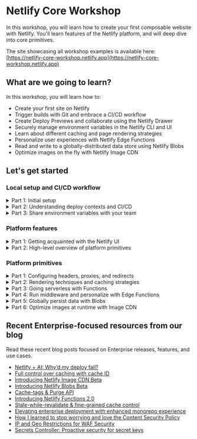 # Netlify Core Workshop

In this workshop, you will learn how to create your first composable website with Netlify. You'll learn features of the Netlify platform, and will deep dive into core primitives.

The site showcasing all workshop examples is available here: [https://netlify-core-workshop.netlify.app](https://netlify-core-workshop.netlify.app)

## What are we going to learn?

In this workshop, you will learn how to:

- Create your first site on Netlify
- Trigger builds with Git and embrace a CI/CD workflow
- Create Deploy Previews and collaborate using the Netlify Drawer
- Securely manage environment variables in the Netlify CLI and UI
- Learn about different caching and page rendering strategies
- Personalize user experiences with Netlify Edge Functions
- Read and write to a globally-distributed data store using Netlify Blobs
- Optimize images on the fly with Netlify Image CDN

## Let's get started

### Local setup and CI/CD workflow

<details><summary>Part 1: Initial setup</summary>

i. [Log in to Netlify](http://app.netlify.com). If you haven't made an account yet, then [sign up](https://app.netlify.com/signup).

ii. Install the [Netlify GitHub app](https://github.com/apps/netlify/installations/select_target) on your org or personal GitHub account if you have not done so already.

iii. Deploy this repo to Netlify! Clicking the button below will copy the contents of this repo into a repo that you control, and create a new site that is linked to your new repo.

<a href="https://app.netlify.com/start/deploy?repository=https://github.com/netlify/netlify-workshop">
  <img src="https://www.netlify.com/img/deploy/button.svg" alt="" title="Deploy to Netlify">
</a>

iv. Clone your new repo, and install dependencies locally.

```bash
git clone <new_repo_url>
cd netlify-workshop
npm i
```

v. Ensure you have the latest version of `netlify-cli` installed globally. Then log in to the CLI, link your repo to your site, and start local dev server

```bash
npm i netlify-cli -g
netlify login
netlify link
netlify dev
```

💡 Learn more about [getting started](https://docs.netlify.com/get-started/) in our docs.

</details>

<details><summary>Part 2: Understanding deploy contexts and CI/CD</summary>

Create a new branch, commit changes, push the branch, and open a pull request.

```bash
git checkout -b feat/bookshelf
git add -A
git commit -m "Adding a list of books to the home page"
git push origin feat/bookshelf
```

You should see a link to the Deploy Preview as a comment by the Netlify bot on the pull request. Pushing to an open pull request [will kick off a new build](https://www.netlify.com/products/build/) in the Continuous Integration pipeline, and you can inspect the deploy logs as the build is building and deploying.

In addition to deploy logs, the Netlify UI gives you access to function logs as well. You can change the region a function executes by changing the region selector in **Site configuration > Build & deploy > Functions**.

In the Deploy Preview itself, you'll notice a floating toolbar anchored to the bottom of your screen. This is the [Netlify Drawer](https://www.netlify.com/products/deploy-previews/). You and your teammates can use this to leave feedback to each other about the Deploy Preview. Any comments you make will sync back to the pull request on GitHub (or any Git service that you may use).

Back in the pull request, merge to main. This will kick off a production build. Every deploy is [atomic](https://jamstack.org/glossary/atomic/) and [immutable](https://jamstack.org/glossary/immutable/), which makes [instant rollbacks](https://docs.netlify.com/site-deploys/manage-deploys/#rollbacks) a breeze.

In your local repo, sync up with the changes from `main` again:

```bash
git checkout main
git pull origin main
```

💡 Learn more about [Git workflows](https://docs.netlify.com/git/overview/) and [site deploys](https://docs.netlify.com/site-deploys/overview/) in our docs.

</details>

<details><summary>Part 3: Share environment variables with your team</summary>

You can manage environment variables in the UI and CLI.

Go to **Site configuration > Environment variables** to add site-specific env vars to your site.

In the CLI, enter the following command to create an environment variable that is scoped to the Functions runtime:

```bash
netlify env:set OPENAI_KEY <YOUR_VALUE> --scope functions
```

💡 Learn more about [environment variables](https://docs.netlify.com/environment-variables/overview/) in our docs.

</details>

### Platform features

<details><summary>Part 1: Getting acquainted with the Netlify UI</summary>

Here, we'll take a quick segue from our CLI and dev environment to showcase more features from the Netlify UI.

- Deploy logs
- [Log Drains](https://docs.netlify.com/monitor-sites/log-drains/)
- [Analytics](https://docs.netlify.com/monitor-sites/site-analytics/)
- [Real User Metrics](https://docs.netlify.com/monitor-sites/real-user-metrics/)
- [Site protections](https://docs.netlify.com/security/secure-access-to-sites/site-protection/)
- [Slack notifications](https://docs.netlify.com/integrations/slack-app/)

</details>

<details><summary>Part 2: High-level overview of platform primitives</summary>

Here, we'll list out use cases and limitations of core primitives, and why you would choose one over the other.

- Functions
- Edge Functions
- Blobs
- Image CDN

</details>

### Platform primitives

<details><summary>Part 1: Configuring headers, proxies, and redirects</summary>

Inside your publish directory (for this repo, `/public`), add a `_redirects` file that contains the following:

```
/*  /index.html  200
```

For every fallthrough case (i.e. whenever a route is accessed and there isn't a file match), it will now redirect back to `/index.html`, where `react-router` will route accordingly.

Similar to the `_redirects` file is the `_headers` file. Here you can set custom headers for routes of your choosing. Create a `/public/_headers` file, and save the following:

```
/*
  X-Frame-Options: SAMEORIGIN
```

This will prevent your site from being loaded in an iframe, a technique that help your site prevent [clickjacking](https://en.wikipedia.org/wiki/Clickjacking) attacks.

You can also configure both redirects and headers inside the `/netlify.toml` file. Here is the `netlify.toml` equivalents of the above:

```
[[redirects]]
  from = "/*"
  to = "/index.html"
  status = 200

[[headers]]
  for = "/*"
  [headers.values]
    X-Frame-Options = "SAMEORIGIN"
```

💡 Learn more about [redirects](https://docs.netlify.com/routing/redirects/) and [custom headers](https://docs.netlify.com/routing/headers/) in our docs.

</details>

<details><summary>Part 2: Rendering techniques and caching strategies</summary>

💡 Learn more about [caching](https://docs.netlify.com/platform/caching/) in our docs.

</details>

<details><summary>Part 3: Going serverless with Functions</summary>

**🧑‍💻 Relevant demo and code:**

- [Proxy to APIs](https://netlify-core-workshop.netlify.app/primitives/functions/proxy) ([netlify/functions/dad-joke.ts](https://github.com/netlify/netlify-workshop/blob/main/netlify/functions/dad-joke.ts))
- [Combine and filter APIs](https://netlify-core-workshop.netlify.app/primitives/functions/combine-and-filter) ([netlify/functions/platform-specific.ts](https://github.com/netlify/netlify-workshop/blob/main/netlify/functions/platform-specific.ts))
- [Streaming APIs](https://netlify-core-workshop.netlify.app/primitives/functions/streams) ([netlify/functions/stream.ts](https://github.com/netlify/netlify-workshop/blob/main/netlify/functions/stream.ts))

Serverless functions open a world of possibilities for running on-demand, server-side code without having to run a dedicated server. 

With Netlify Functions, your serverless functions are version-controlled, built, and deployed along with the rest of your Netlify site, and we will automatically handle service discovery through our built-in API gateway. This eliminates overhead and brings the power of Deploy Previews and rollbacks to your functions.

By default, any JavaScript/TypeScript file in a site's `netlify/functions` directory will become a Function available at the `/.netlify/functions/{filename}` route. A simple Hello World would look like this: 

```ts
// netlify/functions/hello-world.js
export default async () => {
  return new Response("Hello world!");
};
```

Once deployed, you can visit `/.netlify/functions/hello-world` to invoke your Function in production.

💡 Learn more about [Functions](https://docs.netlify.com/functions/overview/) in our docs.

</details>

<details><summary>Part 4: Run middleware and personalize with Edge Functions</summary>

**🧑‍💻 Relevant demo and code:**

- [A/B testing](https://netlify-core-workshop.netlify.app/primitives/edge-functions/ab-testing) ([netlify/edge-functions/abtest.ts](https://github.com/netlify/netlify-workshop/blob/main/netlify/edge-functions/abtest.ts))
- [Geolocation](https://netlify-core-workshop.netlify.app/primitives/edge-functions/geolocation) ([netlify/edge-functions/get-geo.ts](https://github.com/netlify/netlify-workshop/blob/main/netlify/edge-functions/get-geo.ts))

Edge functions are like Functions, but they execute closer to where your users are. While you can reach them as you would an endpoint, they can also chain in front of any route on your site. Think of them like middleware for the CDN: they can add HTTP headers and transform responses, passing along the next request, before ultimately reaching your users. 

All this dynamic processing happens in a secure runtime based on Deno directly from the worldwide network edge location closest to each user for fast response times. Plus, you have the option to cache edge function responses for even faster response times. Edge functions are version-controlled, built, and deployed along with the rest of your site. This eliminates overhead and brings the power of Deploy Previews and rollbacks to your edge functions.

💡 Learn more about [Edge Functions](https://docs.netlify.com/edge-functions/overview/) in our docs.

</details>

<details><summary>Part 5: Globally persist data with Blobs</summary>

**🧑‍💻 Relevant demo and code:**

- [Access blob storage](https://netlify-core-workshop.netlify.app/primitives/functions/blobs) ([netlify/functions/blob.ts](https://github.com/netlify/netlify-workshop/blob/main/netlify/functions/blob.ts))

Netlify Blobs is a highly-available S3-like data store optimized for frequent reads and infrequent writes. Provisioning, configuration, and access control is handled automatically. This integrated zero-configuration solution helps you focus on building business value in your project rather than toil on setting up and scaling a separate blob storage solution. 

With Blobs, you can store and retrieve unstructured data extremely easily. Blobs are ubiquitous: you can access them in the build, in functions, and in edge functions. 

```ts
import { getStore } from "@netlify/blobs";

export default async (req: Request) => {
  const store = getStore("ntl-workshop-todos");

  if (req.method === "GET") {
    const todos = await store.get("todos", { type: "json" });
    return new Response(todos || JSON.stringify([]), { status: 200 });
  }

  if (req.method === "PUT") {
    const body = await req.json();
    await store.setJSON("todos", body);
    return new Response("Todos updated", { status: 200 });
  }
};
```

💡 Learn more about [Netlify Blobs](https://docs.netlify.com/blobs/overview/) in our docs.

</details>

<details><summary>Part 6: Optimize images at runtime with Image CDN</summary>

**🧑‍💻 Relevant demo and code:**

- [Same-origin images](https://netlify-core-workshop.netlify.app/primitives/image-cdn/same-origin) ([src/pages/primitives/image-cdn/same-origin.tsx](https://github.com/netlify/netlify-workshop/blob/main/src/pages/primitives/image-cdn/same-origin.tsx))
- [Remote images](https://netlify-core-workshop.netlify.app/primitives/image-cdn/remote) ([src/pages/primitives/image-cdn/remote.tsx](https://github.com/netlify/netlify-workshop/blob/main/src/pages/primitives/image-cdn/remote.tsx))

You may have experienced pain points in the past dealing with image optimizations for the web. Do you keep raw source images in a repo, and run them through `sharp` or `image-magick` at during the build? That would increase build time and costs significantly. Either way, you'd still need to deal with various image formats, sizing, pixel density, `srcset` attributes, etc. 

With Netlify Image CDN, you can transform images on demand without impacting build times. Image CDN also handles content negotiation to use the most efficient image format for the requesting client. Optimizing the size and format of your images improves both the runtime performance and reliability of your site. Transformations are integrated natively into the CDN so that repeated requests leverage layers of caching for improved performance.

To use Netlify Image CDN, simply prefix your image URLs with `/.netlify/images?url=`: 

```diff
- <img src="/owl.jpeg" />
+ <img src="/.netlify/images?url=/owl.jpeg" />
```

The next time you request that image, you'll see the format be converted on-the-fly to a more optimal compression format that your browser supports. There's no need to pre-generate images of different formats, or stuff multiple URLs in a `srcset` attribute -- it's all handled at request-time, and cached on Netlify's CDN. 

You can configure many other aspects of the image, such as size, fit, position, format, and quality, by passing in [additional query parameters](https://docs.netlify.com/image-cdn/overview/#transform-images).

💡 Learn more about [Image CDN](https://docs.netlify.com/image-cdn/overview/) in our docs.

</details>

## Recent Enterprise-focused resources from our blog

Read these recent blog posts focused on Enterprise releases, features, and use cases.

- [Netlify + AI: Why’d my deploy fail?](https://www.netlify.com/blog/netlify-ai-why-did-my-deploy-fail/)
- [Full control over caching with cache ID](https://www.netlify.com/blog/full-control-over-caching-with-cache-id/)
- [Introducing Netlify Image CDN Beta](https://www.netlify.com/blog/introducing-netlify-image-cdn-beta/)
- [Introducing Netlify Blobs Beta](https://www.netlify.com/blog/introducing-netlify-blobs-beta/)
- [Cache-tags & Purge API](https://www.netlify.com/blog/cache-tags-and-purge-api-on-netlify/)
- [Introducing Netlify Functions 2.0](https://www.netlify.com/blog/introducing-netlify-functions-2-0/)
- [Stale-while-revalidate & fine-grained cache control](https://www.netlify.com/blog/swr-and-fine-grained-cache-control/)
- [Elevating enterprise deployment with enhanced monorepo experience](https://www.netlify.com/blog/elevating-enterprise-deployment-introducing-an-enhanced-monorepo-experience-on-netlify/)
- [How I learned to stop worrying and love the Content Security Policy](https://www.netlify.com/blog/general-availability-content-security-policy-csp-nonce-integration/)
- [IP and Geo Restrictions for WAF Security](https://www.netlify.com/blog/general-availability-web-application-firewall-traffic-rules/)
- [Secrets Controller: Proactive security for secret keys](https://www.netlify.com/blog/general-availability-secrets-controller/)
